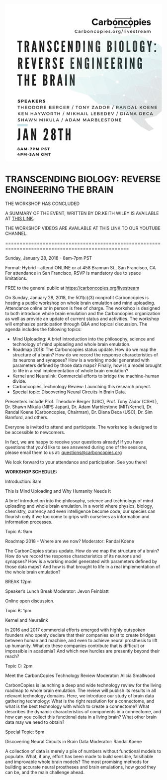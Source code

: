 ![Reverse Engineering](/Events/Assets/CarboncopiesWorkshop.png)

# TRANSCENDING BIOLOGY: REVERSE ENGINEERING THE BRAIN

THE WORKSHOP HAS CONCLUDED

A SUMMARY OF THE EVENT, WRITTEN BY DR.KEITH WILEY IS AVAILABLE AT [THIS LINK](./Summary.md).

THE WORKSHOP VIDEOS ARE AVAILABLE AT THIS LINK TO OUR YOUTUBE CHANNEL.

=================================================================================================

Sunday, January 28, 2018 - 8am-7pm PST

Format: Hybrid - attend ONLINE or at 458 Brannan St., San Francisco, CA
For attendance in San Francisco, RSVP is mandatory due to space limitations.

FREE to the general public at https://carboncopies.org/livestream

On Sunday, January 28, 2018, the 501\(c)(3) nonprofit Carboncopies is hosting a public workshop on whole brain emulation and mind uploading. Attendance online or in person is free of charge. The workshop is designed to both introduce whole brain emulation and the Carboncopies organization as well as provide an update of current status and activities. The workshop will emphasize participation through Q&A and topical discussion. The agenda includes the following topics:

- Mind Uploading: A brief introduction into the philosophy, science and technology of mind uploading and whole brain emulation.
- Roadmap 2018: The Carboncopies status update. How do we map the structure of a brain? How do we record the response characteristics of its neurons and synapses? How is a working model generated with parameters defined by those data maps? Finally, how is a model brought to life in a real implementation of whole brain emulation?
- Kernel and Neuralink: Commercial efforts to bridge the machine-human divide.
- Carboncopies Technology Review: Launching this research project.
- Special topic: Discovering Neural Circuits in Brain Data.

Presenters include Prof. Theodore Berger (USC), Prof. Tony Zador (CSHL), Dr. Shawn Mikula (NIPS Japan), Dr. Adam Marblestone (MIT/Kernel), Dr. Randal Koene (Carboncopies, Chairman), Dr. Diana Deca (USC), Dr. Sim Bamford, and others.

Everyone is invited to attend and participate. The workshop is designed to be accessible to newcomers.

In fact, we are happy to receive your questions already! If you have questions that you'd like to see answered during one of the sessions, please email them to us at: questions@carboncopies.org

We look forward to your attendance and participation.  See you there!

**WORKSHOP SCHEDULE:**

Introduction:
8am

This is Mind Uploading and Why Humanity Needs It

A brief introduction into the philosophy, science and technology of mind uploading and whole brain emulation. In a world where physics, biology, chemistry, currency and even intelligence become code, our species can flourish only if we too come to grips with ourselves as information and information processes.

Topic A:
9am

Roadmap 2018 - Where are we now?
Moderator: Randal Koene

The CarbonCopies status update. How do we map the structure of a brain? How do we record the response characteristics of its neurons and synapses? How is a working model generated with parameters defined by those data maps? And how is that brought to life in a real implementation of the whole brain emulation?

BREAK
12pm

Speaker’s Lunch Break
Moderator: Jevon Feinblatt

Online open discussion.

Topic B:
1pm

Kernel and Neuralink

In 2016 and 2017 commercial efforts emerged with highly outspoken founders who openly declare that their companies exist to create bridges between human and machine, and even to achieve neural prosthesis to lift up humanity. What do these companies contribute that is difficult or impossible in academia? And which new hurdles are presently beyond their reach?

Topic C:
2pm

Meet the CarbonCopies Technology Review
Moderator: Alicia Smallwood

CarbonCopies is launching a deep and wide technology review for the living roadmap to whole brain emulation. The review will publish its results in all relevant technology domains. Here, we introduce our study of brain data gathering technology: What is the right resolution for a connectome, and what is the best technology with which to create a connectome? What describes the dynamic characteristics of components in a connectome, and how can you collect this functional data in a living brain? What other brain data may we need to obtain?

Special Topic:
5pm

Discovering Neural Circuits in Brain Data
Moderator: Randal Koene

A collection of data is merely a pile of numbers without functional models to populate. What, if any, effort has been made to build sensible, falsifiable and improvable whole brain models? The most promising methods for building accurate neural prostheses and brain emulations, how good they can be, and the main challenge ahead.
